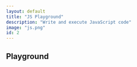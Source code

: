 ```yaml
---
layout: default
title: "JS Playground"
description: "Write and execute JavaScript code"
image: "js.png"
id: 2
---
```


## Playground

<div id="editor"></div>
<div id="error" class="info-error"></div>

<script src="./js/highlighter.js"></script>
<script src="./js/core_editor.js"></script>

<script>
"use strict";

const pi = Math.PI;

const abs = (n) => { return Math.abs(n); }
const floor = (n) => { return Math.floor(n); }
const round = (n) => { return Math.round(n); }
const ceil = (n) => { return Math.ceil(n); }

const pow = (n) => { return Math.pow(n); }
const sqrt = (n) => { return Math.sqrt(n); }

const sin = (n) => { return Math.sin(n); }
const cos = (n) => { return Math.cos(n); }
const tan = (n) => { return Math.tan(n); }
const cot = (n) => { return Math.cot(n); }

const d2r = pi/180;
const r2d = 180/pi;

const editor = new CoreEditor("#editor", { highlight: true , lang: "js" , value: `const get_pi = (n) =>{
  let pi = 3;
  let sign = 1;
  for (let i=2;i<n*2+2;i+=2) {
    pi += sign*(4/(i*(i+1)*(i+2)));
    sign *= -1;
  }
  return pi;
}

let a = "";
const b = 8;
const c = 16;
const m = (c+1)*b;
for (let i=1;i<=m;i+=b) {
  const x = get_pi(i);
  a += \`\${(i-1).toString().padStart(m.toString().length," ")} | \${x.toFixed(8)} | \${abs(pi-x).toFixed(8).replace(/[0.]/g," ")}\\n`;
}
a;` });

const update = () => {
  const val = editor.textarea.value;
  try {
    const result = eval(val);
    error.innerText = result.toString();
  } catch (err) {
    error.innerText = err.toString();
  }
}
  
editor.textarea.addEventListener("input",() => {
  update();
});
update();

  
</script>
